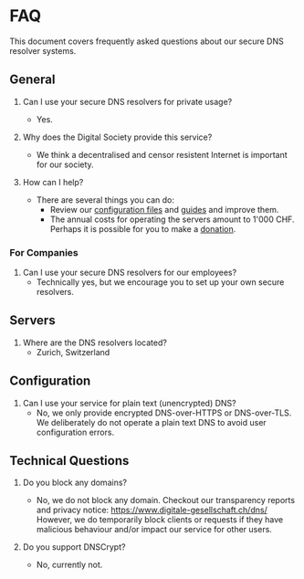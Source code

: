 # FAQ

This document covers frequently asked questions about our secure DNS resolver systems.

## General

1. Can I use your secure DNS resolvers for private usage?

   - Yes.

2. Why does the Digital Society provide this service?

   - We think a decentralised and censor resistent Internet is important for our society.

3. How can I help?
   - There are several things you can do:
     - Review our [configuration files](configuration-files) and [guides](howtos) and improve them.
     - The annual costs for operating the servers amount to 1'000 CHF. Perhaps it is possible for you to make
       a [donation](https://www.digitale-gesellschaft.ch/uber-uns/unterstuetzer-werden/).

### For Companies

1. Can I use your secure DNS resolvers for our employees?
   - Technically yes, but we encourage you to set up your own secure resolvers.

## Servers

1. Where are the DNS resolvers located?
   - Zurich, Switzerland

## Configuration

1. Can I use your service for plain text (unencrypted) DNS?
   - No, we only provide encrypted DNS-over-HTTPS or DNS-over-TLS. We deliberately do not operate a plain text DNS to
     avoid user configuration errors.

## Technical Questions

1. Do you block any domains?

   - No, we do not block any domain. Checkout our transparency reports and privacy
     notice: https://www.digitale-gesellschaft.ch/dns/ However, we do temporarily block clients or requests if they
     have malicious behaviour and/or impact our service for other users.

2. Do you support DNSCrypt?
   - No, currently not.
